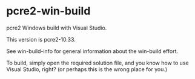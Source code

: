 # pcre2-win-build

pcre2 Windows build with Visual Studio.

This version is pcre2-10.33.

See win-build-info for general information about the
win-build effort.

To build, simply open the required solution file, and
you know how to use Visual Studio, right?
(or perhaps this is the wrong place for you.)
